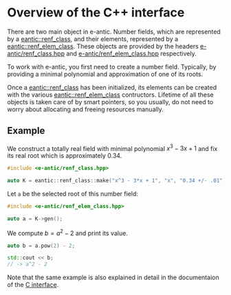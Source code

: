 # Overview of the C++ interface

There are two main object in e-antic. Number fields, which are represented by a
[eantic::renf_class](), and their elements, represented by a
[eantic::renf_elem_class](). These objects are provided by the headers
[e-antic/renf_class.hpp]() and [e-antic/renf_elem_class.hpp]() respectively.

To work with e-antic, you first need to create a number field. Typically, by
providing a minimal polynomial and approximation of one of its roots.

Once a [eantic::renf_class]() has been initialized, its elements can be created
with the various [eantic::renf_elem_class]() contructors. Lifetime of all these
objects is taken care of by smart pointers, so you usually, do not need to
worry about allocating and freeing resources manually.

## Example

We construct a totally real field with minimal polynomial $x^3 - 3x + 1$ and
fix its real root which is approximately 0.34.

```cpp
#include <e-antic/renf_class.hpp>

auto K = eantic::renf_class::make("x^3 - 3*x + 1", "x", "0.34 +/- .01");
```

Let `a` be the selected root of this number field:
```cpp
#include <e-antic/renf_elem_class.hpp>

auto a = K->gen();
```

We compute $b = a^2 - 2$ and print its value.

```cpp
auto b = a.pow(2) - 2;

std::cout << b;
// -> a^2 - 2
```

Note that the same example is also explained in detail in the documentaion of
the [C interface](../overview_c).

